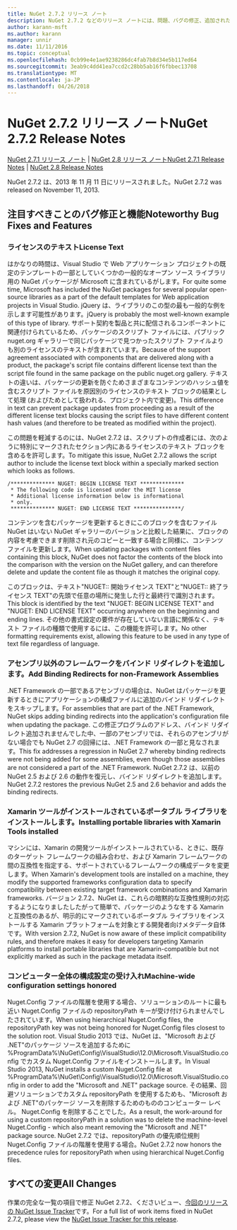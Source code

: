 ```yaml
---
title: NuGet 2.7.2 リリース ノート
description: NuGet 2.7.2 などのリリース ノートには、問題、バグの修正、追加された機能、および Dcr が知られています。
author: karann-msft
ms.author: karann
manager: unnir
ms.date: 11/11/2016
ms.topic: conceptual
ms.openlocfilehash: 0cb99e4e1ae9238286dc4fab7b8d34e5b117ed64
ms.sourcegitcommit: 3eab9c4dd41ea7ccd2c28bb5ab16f6fbbec13708
ms.translationtype: MT
ms.contentlocale: ja-JP
ms.lasthandoff: 04/26/2018
---
```

# <a name="nuget-272-release-notes"></a><span data-ttu-id="19d1f-103">NuGet 2.7.2 リリース ノート</span><span class="sxs-lookup"><span data-stu-id="19d1f-103">NuGet 2.7.2 Release Notes</span></span>

<span data-ttu-id="19d1f-104">[NuGet 2.7.1 リリース ノート](../release-notes/nuget-2.7.1.md) | [NuGet 2.8 リリース ノート](../release-notes/nuget-2.8.md)</span><span class="sxs-lookup"><span data-stu-id="19d1f-104">[NuGet 2.7.1 Release Notes](../release-notes/nuget-2.7.1.md) | [NuGet 2.8 Release Notes](../release-notes/nuget-2.8.md)</span></span>

<span data-ttu-id="19d1f-105">NuGet 2.7.2 は、2013 年 11 月 11 日にリリースされました。</span><span class="sxs-lookup"><span data-stu-id="19d1f-105">NuGet 2.7.2 was released on November 11, 2013.</span></span>

## <a name="noteworthy-bug-fixes-and-features"></a><span data-ttu-id="19d1f-106">注目すべきことのバグ修正と機能</span><span class="sxs-lookup"><span data-stu-id="19d1f-106">Noteworthy Bug Fixes and Features</span></span>

### <a name="license-text"></a><span data-ttu-id="19d1f-107">ライセンスのテキスト</span><span class="sxs-lookup"><span data-stu-id="19d1f-107">License Text</span></span>
<span data-ttu-id="19d1f-108">はかなりの時間は、Visual Studio で Web アプリケーション プロジェクトの既定のテンプレートの一部としていくつかの一般的なオープン ソース ライブラリ用の NuGet パッケージが Microsoft に含まれているがします。</span><span class="sxs-lookup"><span data-stu-id="19d1f-108">For quite some time, Microsoft has included the NuGet packages for several popular open-source libraries as a part of the default templates for Web application projects in Visual Studio.</span></span> <span data-ttu-id="19d1f-109">jQuery は、ライブラリのこの型の最も一般的な例を示します可能性があります。</span><span class="sxs-lookup"><span data-stu-id="19d1f-109">jQuery is probably the most well-known example of this type of library.</span></span> <span data-ttu-id="19d1f-110">サポート契約を製品と共に配信されるコンポーネントに関連付けられているため、パッケージのスクリプト ファイルには、パブリック nuget.org ギャラリーで同じパッケージで見つかったスクリプト ファイルよりも別のライセンスのテキストが含まれています。</span><span class="sxs-lookup"><span data-stu-id="19d1f-110">Because of the support agreement associated with components that are delivered along with a product, the package's script file contains different license text than the script file found in the same package on the public nuget.org gallery.</span></span> <span data-ttu-id="19d1f-111">テキストの違いは、パッケージの更新を防ぐためさまざまなコンテンツのハッシュ値を含むスクリプト ファイルを原因別のライセンスのテキスト ブロックの結果として処理 (およびためとして扱われる、プロジェクト内で変更)。</span><span class="sxs-lookup"><span data-stu-id="19d1f-111">This difference in text can prevent package updates from proceeding as a result of the different license text blocks causing the script files to have different content hash values (and therefore to be treated as modified within the project).</span></span>

<span data-ttu-id="19d1f-112">この問題を軽減するのには、NuGet 2.7.2 は、スクリプトの作成者には、次のように特別にマークされたセクション内にあるライセンスのテキスト ブロックを含めるを許可します。</span><span class="sxs-lookup"><span data-stu-id="19d1f-112">To mitigate this issue, NuGet 2.7.2 allows the script author to include the license text block within a specially marked section which looks as follows.</span></span>

    /************** NUGET: BEGIN LICENSE TEXT **************
     * The following code is licensed under the MIT license
     * Additional license information below is informational
     * only.
     ************** NUGET: END LICENSE TEXT ***************/

<span data-ttu-id="19d1f-113">コンテンツを含むパッケージを更新するときにこのブロックを含むファイル NuGet はいない NuGet ギャラリーのバージョンと比較した結果に、ブロックの内容を考慮できます削除され元のコピーと一致する場合と同様に、コンテンツ ファイルを更新します。</span><span class="sxs-lookup"><span data-stu-id="19d1f-113">When updating packages with content files containing this block, NuGet does not factor the contents of the block into the comparison with the version on the NuGet gallery, and can therefore delete and update the content file as though it matches the original copy.</span></span>

<span data-ttu-id="19d1f-114">このブロックは、テキスト"NUGET:: 開始ライセンス TEXT"と"NUGET:: 終了ライセンス TEXT"の先頭で任意の場所に発生した行と最終行で識別されます。</span><span class="sxs-lookup"><span data-stu-id="19d1f-114">This block is identified by the text "NUGET: BEGIN LICENSE TEXT" and "NUGET: END LICENSE TEXT" occurring anywhere on the beginning and ending lines.</span></span>  <span data-ttu-id="19d1f-115">その他の書式設定の要件が存在していない言語に関係なく、テキスト ファイルの種類で使用するには、この機能を許可します。</span><span class="sxs-lookup"><span data-stu-id="19d1f-115">No other formatting requirements exist, allowing this feature to be used in any type of text file regardless of language.</span></span>

### <a name="add-binding-redirects-for-non-framework-assemblies"></a><span data-ttu-id="19d1f-116">アセンブリ以外のフレームワークをバインド リダイレクトを追加します。</span><span class="sxs-lookup"><span data-stu-id="19d1f-116">Add Binding Redirects for non-Framework Assemblies</span></span>
<span data-ttu-id="19d1f-117">.NET Framework の一部であるアセンブリの場合は、NuGet はパッケージを更新するときにアプリケーションの構成ファイルに追加のバインド リダイレクトをスキップします。</span><span class="sxs-lookup"><span data-stu-id="19d1f-117">For assemblies that are part of the .NET Framework, NuGet skips adding binding redirects into the application's configuration file when updating the package.</span></span> <span data-ttu-id="19d1f-118">この修正プログラムのアドレス、バインド リダイレクト追加されませんでした中、一部のアセンブリでは、それらのアセンブリがない場合でも NuGet 2.7 の回帰には、.NET Framework の一部と見なされます。</span><span class="sxs-lookup"><span data-stu-id="19d1f-118">This fix addresses a regression in NuGet 2.7 whereby binding redirects were not being added for some assemblies, even though those assemblies are not considered a part of the .NET Framework.</span></span> <span data-ttu-id="19d1f-119">NuGet 2.7.2 は、以前の NuGet 2.5 および 2.6 の動作を復元し、バインド リダイレクトを追加します。</span><span class="sxs-lookup"><span data-stu-id="19d1f-119">NuGet 2.7.2 restores the previous NuGet 2.5 and 2.6 behavior and adds the binding redirects.</span></span>

### <a name="installing-portable-libraries-with-xamarin-tools-installed"></a><span data-ttu-id="19d1f-120">Xamarin ツールがインストールされているポータブル ライブラリをインストールします。</span><span class="sxs-lookup"><span data-stu-id="19d1f-120">Installing portable libraries with Xamarin Tools installed</span></span>
<span data-ttu-id="19d1f-121">マシンには、Xamarin の開発ツールがインストールされている、ときに、既存のターゲット フレームワークの組み合わせ、および Xamarin フレームワークの間の互換性を指定する、サポートされているフレームワークの構成データを変更します。</span><span class="sxs-lookup"><span data-stu-id="19d1f-121">When Xamarin's development tools are installed on a machine, they modify the supported frameworks configuration data to specify compatibility between existing target framework combinations and Xamarin frameworks.</span></span> <span data-ttu-id="19d1f-122">バージョン 2.7.2、NuGet は、これらの暗黙的な互換性規則の対応するようになりましたしたがって簡単で、パッケージのようなをする Xamarin と互換性のあるが、明示的にマークされているポータブル ライブラリをインストールする Xamarin プラットフォームを対象とする開発者向けメタデータ自体です。</span><span class="sxs-lookup"><span data-stu-id="19d1f-122">With version 2.7.2, NuGet is now aware of these implicit compatibility rules, and therefore makes it easy for developers targeting Xamarin platforms to install portable libraries that are Xamarin-compatible but not explicitly marked as such in the package metadata itself.</span></span>

### <a name="machine-wide-configuration-settings-honored"></a><span data-ttu-id="19d1f-123">コンピューター全体の構成設定の受け入れ</span><span class="sxs-lookup"><span data-stu-id="19d1f-123">Machine-wide configuration settings honored</span></span>
<span data-ttu-id="19d1f-124">Nuget.Config ファイルの階層を使用する場合、ソリューションのルートに最も近い Nuget.Config ファイルの repositoryPath キーが受け付けられませんでしたされています。</span><span class="sxs-lookup"><span data-stu-id="19d1f-124">When using hierarchical Nuget.Config files, the repositoryPath key was not being honored for Nuget.Config files closest to the solution root.</span></span> <span data-ttu-id="19d1f-125">Visual Studio 2013 では、NuGet は、"Microsoft および .NET"のパッケージ ソースを追加するために %ProgramData%\NuGet\Config\VisualStudio\12.0\Microsoft.VisualStudio.config でカスタム Nuget.Config ファイルをインストールします。</span><span class="sxs-lookup"><span data-stu-id="19d1f-125">In Visual Studio 2013, NuGet installs a custom Nuget.Config file at %ProgramData%\NuGet\Config\VisualStudio\12.0\Microsoft.VisualStudio.config in order to add the "Microsoft and .NET" package source.</span></span> <span data-ttu-id="19d1f-126">その結果、回避ソリューションでカスタム repositoryPath を使用するためも、"Microsoft および .NET"のパッケージ ソースを削除するためのもののコンピューター レベル。 Nuget.Config を削除することでした。</span><span class="sxs-lookup"><span data-stu-id="19d1f-126">As a result, the work-around for using a custom repositoryPath in a solution was to delete the machine-level Nuget.Config - which also meant removing the "Microsoft and .NET" package source.</span></span> <span data-ttu-id="19d1f-127">NuGet 2.7.2 では、repositoryPath の優先順位規則 Nuget.Config ファイルの階層を使用する場合。</span><span class="sxs-lookup"><span data-stu-id="19d1f-127">NuGet 2.7.2 now honors the precedence rules for repositoryPath when using hierarchical Nuget.Config files.</span></span>

## <a name="all-changes"></a><span data-ttu-id="19d1f-128">すべての変更</span><span class="sxs-lookup"><span data-stu-id="19d1f-128">All Changes</span></span>
<span data-ttu-id="19d1f-129">作業の完全な一覧の項目で修正 NuGet 2.7.2、くださいビュー、[今回のリリースの NuGet Issue Tracker](https://nuget.codeplex.com/workitem/list/advanced?keyword=&status=All&type=All&priority=All&release=NuGet%202.7.2&assignedTo=All&component=All&sortField=LastUpdatedDate&sortDirection=Descending&page=0&reasonClosed=Fixed)です。</span><span class="sxs-lookup"><span data-stu-id="19d1f-129">For a full list of work items fixed in NuGet 2.7.2, please view the [NuGet Issue Tracker for this release](https://nuget.codeplex.com/workitem/list/advanced?keyword=&status=All&type=All&priority=All&release=NuGet%202.7.2&assignedTo=All&component=All&sortField=LastUpdatedDate&sortDirection=Descending&page=0&reasonClosed=Fixed).</span></span>
